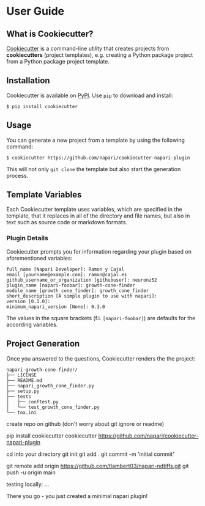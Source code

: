 # User Guide

## What is Cookiecutter?

[Cookiecutter] is a command-line utility that creates projects from **cookiecutters** (project
templates), e.g. creating a Python package project from a Python package project template.

## Installation

Cookiecutter is available on [PyPI]. Use ``pip`` to download and install:

```no-highlight
$ pip install cookiecutter
```

## Usage

You can generate a new project from a template by using the following command:

```no-highlight
$ cookiecutter https://github.com/napari/cookiecutter-napari-plugin
```

This will not only ``git clone`` the template but also start the generation process.

## Template Variables

Each Cookiecutter template uses variables, which are specified in the template, that
it replaces in all of the directory and file names, but also in text such as source code
or markdown formats.

### Plugin Details

Cookiecutter prompts you for information regarding your plugin based on aforementioned variables:

```no-highlight
full_name [Napari Developer]: Ramon y Cajal
email [yourname@example.com]: ramon@cajal.es
github_username_or_organization [githubuser]: neuronz52
plugin_name [napari-foobar]: growth-cone-finder
module_name [growth_cone_finder]: growth_cone_finder
short_description [A simple plugin to use with napari]:
version [0.1.0]:
minimum_napari_version [None]: 0.3.0
```

The values in the square brackets (f.i. ``[napari-foobar]``) are defaults for the according variables.

## Project Generation

Once you answered to the questions, Cookiecutter renders the the project:

```no-highlight
napari-growth-cone-finder/
├── LICENSE
├── README.md
├── napari_growth_cone_finder.py
├── setup.py
├── tests
│   ├── conftest.py
│   └── test_growth_cone_finder.py
└── tox.ini
```

create repo on github (don't worry about git ignore or readme)

pip install cookiecutter
cookiecutter https://github.com/napari/cookiecutter-napari-plugin

cd into your directory
git init
git add .
git commit -m 'initial commit'

git remote add origin https://github.com/tlambert03/napari-ndtiffs.git
git push -u origin main

testing locally:
...

There you go - you just created a minimal napari plugin!

[Cookiecutter]: https://github.com/audreyr/cookiecutter
[PyPI]: https://pypi.org/project/cookiecutter
